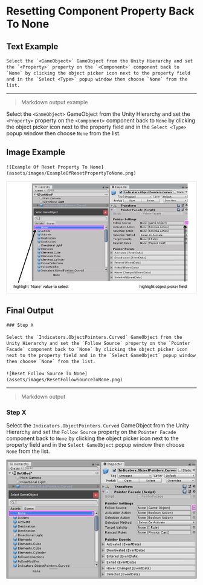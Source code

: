 # Resetting Component Property Back To None

## Text Example

```
Select the `<GameObject>` GameObject from the Unity Hierarchy and set the `<Property>` property on the `<Component>` component back to `None` by clicking the object picker icon next to the property field and in the `Select <Type>` popup window then choose `None` from the list.
```

---

> Markdown output example

Select the `<GameObject>` GameObject from the Unity Hierarchy and set the `<Property>` property on the `<Component>` component back to `None` by clicking the object picker icon next to the property field and in the `Select <Type>` popup window then choose `None` from the list.

## Image Example

```
![Example Of Reset Property To None](assets/images/ExampleOfResetPropertyToNone.png)
```

![Example Of Reset Property To None](assets/images/ExampleOfResetPropertyToNone.png)

## Final Output

```
### Step X

Select the `Indicators.ObjectPointers.Curved` GameObject from the Unity Hierarchy and set the `Follow Source` property on the `Pointer Facade` component back to `None` by clicking the object picker icon next to the property field and in the `Select GameObject` popup window then choose `None` from the list.

![Reset Follow Source To None](assets/images/ResetFollowSourceToNone.png)
```

---

> Markdown output

### Step X

Select the `Indicators.ObjectPointers.Curved` GameObject from the Unity Hierarchy and set the `Follow Source` property on the `Pointer Facade` component back to `None` by clicking the object picker icon next to the property field and in the `Select GameObject` popup window then choose `None` from the list.

![Reset Follow Source To None](assets/images/ResetFollowSourceToNone.png)